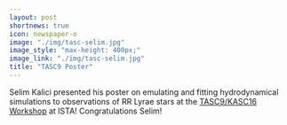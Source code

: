 ```yaml
---
layout: post
shortnews: true
icon: newspaper-o
image: "./img/tasc-selim.jpg"
image_style: "max-height: 400px;"
image_link: "./img/tasc-selim.jpg"
title: "TASC9 Poster"
---
```


Selim Kalici presented his poster on emulating and fitting hydrodynamical simulations to observations of RR Lyrae stars at the <a href="https://tasc9-kasc16.pages.ist.ac.at/">TASC9/KASC16 Workshop</a> at ISTA! Congratulations Selim!